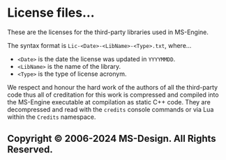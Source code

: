 # License files…

These are the licenses for the third-party libraries used in MS-Engine.

The syntax format is `Lic-<Date>-<LibName>-<Type>.txt`, where…

* `<Date>` is the date the license was updated in `YYYYMMDD`.
* `<LibName>` is the name of the library.
* `<Type>` is the type of license acronym.

We respect and honour the hard work of the authors of all the third-party code thus all of creditation for this work is compressed and compiled into the MS-Engine executable at compilation as static C++ code. They are decompressed and read with the `credits` console commands or via Lua within the `Credits` namespace.

## Copyright © 2006-2024 MS-Design. All Rights Reserved.

